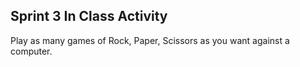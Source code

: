 ## Sprint 3 In Class Activity


Play as many games of Rock, Paper, Scissors as you want against a computer.
